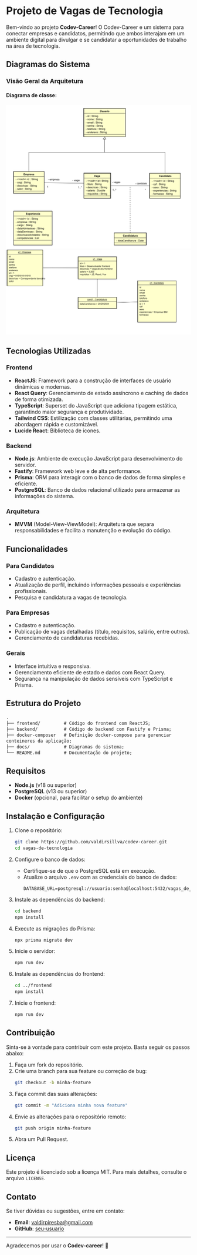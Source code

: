 # Projeto de Vagas de Tecnologia

Bem-vindo ao projeto **Codev-Career**! O Codev-Career e um sistema para conectar empresas e candidatos, permitindo que ambos interajam em um ambiente digital para divulgar e se candidatar a oportunidades de trabalho na área de tecnologia.

## Diagramas do Sistema

### Visão Geral da Arquitetura

#### Diagrama de classe:

![Exemplo de Diagrama](https://github.com/valdirsillva/codev-career/blob/main/docs/diagram-class.png)
![Exemplo de Objetos](https://github.com/valdirsillva/codev-career/blob/main/docs/diagram-object.png)

## Tecnologias Utilizadas

### Frontend
- **ReactJS**: Framework para a construção de interfaces de usuário dinâmicas e modernas.
- **React Query**: Gerenciamento de estado assíncrono e caching de dados de forma otimizada.
- **TypeScript**: Superset do JavaScript que adiciona tipagem estática, garantindo maior segurança e produtividade.
- **Tailwind CSS**: Estilização com classes utilitárias, permitindo uma abordagem rápida e customizável.
- **Lucide React**: Biblioteca de icones.

### Backend
- **Node.js**: Ambiente de execução JavaScript para desenvolvimento do servidor.
- **Fastify**: Framework web leve e de alta performance.
- **Prisma**: ORM para interagir com o banco de dados de forma simples e eficiente.
- **PostgreSQL**: Banco de dados relacional utilizado para armazenar as informações do sistema.

### Arquitetura
- **MVVM** (Model-View-ViewModel): Arquitetura que separa responsabilidades e facilita a manutenção e evolução do código.

## Funcionalidades

### Para Candidatos
- Cadastro e autenticação.
- Atualização de perfil, incluindo informações pessoais e experiências profissionais.
- Pesquisa e candidatura a vagas de tecnologia.

### Para Empresas
- Cadastro e autenticação.
- Publicação de vagas detalhadas (título, requisitos, salário, entre outros).
- Gerenciamento de candidaturas recebidas.

### Gerais
- Interface intuitiva e responsiva.
- Gerenciamento eficiente de estado e dados com React Query.
- Segurança na manipulação de dados sensíveis com TypeScript e Prisma.

## Estrutura do Projeto

```plaintext
.
├── frontend/         # Código do frontend com ReactJS;
├── backend/          # Código do backend com Fastify e Prisma;
├── docker-composer   # Definição docker-compose para gerenciar conteineres da aplicação;
├── docs/             # Diagramas do sistema;
└── README.md         # Documentação do projeto;
```

## Requisitos

- **Node.js** (v18 ou superior)
- **PostgreSQL** (v13 ou superior)
- **Docker** (opcional, para facilitar o setup do ambiente)

## Instalação e Configuração

1. Clone o repositório:
   ```bash
   git clone https://github.com/valdirsillva/codev-career.git
   cd vagas-de-tecnologia
   ```

2. Configure o banco de dados:
   - Certifique-se de que o PostgreSQL está em execução.
   - Atualize o arquivo `.env` com as credenciais do banco de dados:
     ```env
     DATABASE_URL=postgresql://usuario:senha@localhost:5432/vagas_de_tecnologia
     ```

3. Instale as dependências do backend:
   ```bash
   cd backend
   npm install
   ```

4. Execute as migrações do Prisma:
   ```bash
   npx prisma migrate dev
   ```

5. Inicie o servidor:
   ```bash
   npm run dev
   ```

6. Instale as dependências do frontend:
   ```bash
   cd ../frontend
   npm install
   ```

7. Inicie o frontend:
   ```bash
   npm run dev
   ```

## Contribuição

Sinta-se à vontade para contribuir com este projeto. Basta seguir os passos abaixo:

1. Faça um fork do repositório.
2. Crie uma branch para sua feature ou correção de bug:
   ```bash
   git checkout -b minha-feature
   ```
3. Faça commit das suas alterações:
   ```bash
   git commit -m "Adiciona minha nova feature"
   ```
4. Envie as alterações para o repositório remoto:
   ```bash
   git push origin minha-feature
   ```
5. Abra um Pull Request.

## Licença

Este projeto é licenciado sob a licença MIT. Para mais detalhes, consulte o arquivo `LICENSE`.

## Contato

Se tiver dúvidas ou sugestões, entre em contato:
- **Email**: valdirpiresba@gmail.com
- **GitHub**: [seu-usuario](https://github.com/valdirsillva)

---

Agradecemos por usar o **Codev-career**! 🚀




